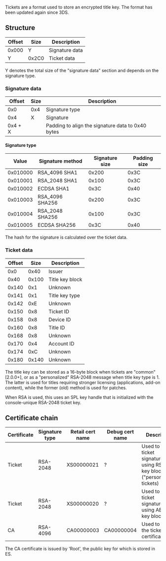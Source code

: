 Tickets are a format used to store an encrypted title key. The format
has been updated again since 3DS.

## Structure

| Offset | Size  | Description    |
| ------ | ----- | -------------- |
| 0x000  | Y     | Signature data |
| Y      | 0x2C0 | Ticket data    |

Y denotes the total size of the "signature data" section and depends on
the signature type.

### Signature data

| Offset  | Size | Description                                       |
| ------- | ---- | ------------------------------------------------- |
| 0x0     | 0x4  | Signature type                                    |
| 0x4     | X    | Signature                                         |
| 0x4 + X |      | Padding to align the signature data to 0x40 bytes |

#### Signature type

| Value    | Signature method | Signature size | Padding size |
| -------- | ---------------- | -------------- | ------------ |
| 0x010000 | RSA\_4096 SHA1   | 0x200          | 0x3C         |
| 0x010001 | RSA\_2048 SHA1   | 0x100          | 0x3C         |
| 0x010002 | ECDSA SHA1       | 0x3C           | 0x40         |
| 0x010003 | RSA\_4096 SHA256 | 0x200          | 0x3C         |
| 0x010004 | RSA\_2048 SHA256 | 0x100          | 0x3C         |
| 0x010005 | ECDSA SHA256     | 0x3C           | 0x40         |

The hash for the signature is calculated over the ticket data.

### Ticket data

| Offset | Size  | Description     |
| ------ | ----- | --------------- |
| 0x0    | 0x40  | Issuer          |
| 0x40   | 0x100 | Title key block |
| 0x140  | 0x1   | Unknown         |
| 0x141  | 0x1   | Title key type  |
| 0x142  | 0xE   | Unknown         |
| 0x150  | 0x8   | Ticket ID       |
| 0x158  | 0x8   | Device ID       |
| 0x160  | 0x8   | Title ID        |
| 0x168  | 0x8   | Unknown         |
| 0x170  | 0x4   | Account ID      |
| 0x174  | 0xC   | Unknown         |
| 0x180  | 0x140 | Unknown         |

The title key can be stored as a 16-byte block when tickets are "common"
\[2.0.0+\], or as a "personalized" RSA-2048 message when title key type
is 1. The latter is used for titles requiring stronger licensing
(applications, add-on content), while the former (old) method is used
for patches.

When RSA is used, this uses an SPL key handle that is initialized with
the console-unique RSA-2048 ticket
key.

## Certificate chain

| Certificate | Signature type | Retail cert name | Debug cert name | Description                                                                         |
| ----------- | -------------- | ---------------- | --------------- | ----------------------------------------------------------------------------------- |
| Ticket      | RSA-2048       | XS00000021       | ?               | Used to verify ticket signatures using RSA title key block ("personalized" tickets) |
| Ticket      | RSA-2048       | XS00000020       | ?               | Used to verify ticket signatures using AES title key block                          |
| CA          | RSA-4096       | CA00000003       | CA00000004      | Used to verify the ticket certificate                                               |

The CA certificate is issued by 'Root', the public key for which is
stored in ES.
